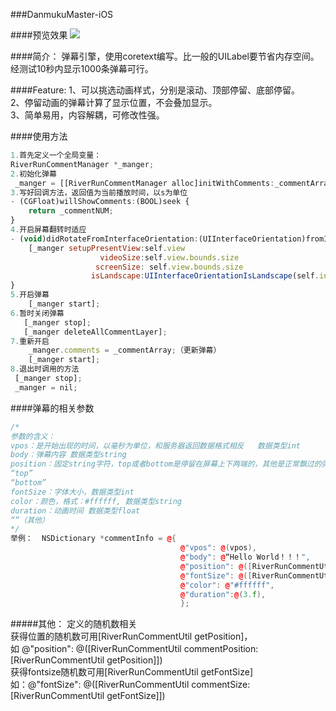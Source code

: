 ###DanmukuMaster-iOS

####预览效果
![](http://g.recordit.co/CsA7KUkQJH.gif)  

####简介：
弹幕引擎，使用coretext编写。比一般的UILabel要节省内存空间。经测试10秒内显示1000条弹幕可行。  

####Feature:
1、可以挑选动画样式，分别是滚动、顶部停留、底部停留。  
2、停留动画的弹幕计算了显示位置，不会叠加显示。  
3、简单易用，内容解耦，可修改性强。  

####使用方法
```javascript
1.首先定义一个全局变量：  
RiverRunCommentManager *_manger;  
2.初始化弹幕
 _manger = [[RiverRunCommentManager alloc]initWithComments:_commentArray delegate:self andPresentView:self.view videoSize:self.view.bounds.size screenSize:self.view.bounds.size isLandscape:UIInterfaceOrientationIsLandscape(self.interfaceOrientation)];
3.写好回调方法，返回值为当前播放时间，以s为单位
- (CGFloat)willShowComments:(BOOL)seek {
    return _commentNUM;
}
4.开启屏幕翻转时适应
- (void)didRotateFromInterfaceOrientation:(UIInterfaceOrientation)fromInterfaceOrientation {
    [_manger setupPresentView:self.view
                    videoSize:self.view.bounds.size
                   screenSize: self.view.bounds.size
                  isLandscape:UIInterfaceOrientationIsLandscape(self.interfaceOrientation)];
}
5.开启弹幕
    [_manger start];
6.暂时关闭弹幕 
   [_manger stop];
   [_manger deleteAllCommentLayer];
7.重新开启
    _manger.comments = _commentArray;（更新弹幕）
    [_manger start];
8.退出时调用的方法
 [_manger stop];
 _manger = nil;
```

####弹幕的相关参数
```c++
/*
参数的含义：
vpos：是开始出现的时间，以毫秒为单位，和服务器返回数据格式相反   数据类型int
body：弹幕内容 数据类型string
position：固定string字符，top或者bottom是停留在屏幕上下两端的，其他是正常飘过的弹幕  
“top” 	
“bottom” 
fontSize：字体大小，数据类型int
color：颜色，格式：#ffffff, 数据类型string
duration：动画时间 数据类型float
“”（其他）  
*/
举例：  NSDictionary *commentInfo = @{
                                      @"vpos": @(vpos),
                                      @"body": @“Hello World！！！",
                                      @"position": @([RiverRunCommentUtil commentPosition:[self getPosition]]),
                                      @"fontSize": @([RiverRunCommentUtil commentSize:[self getFontSize]]),
                                      @"color": @"#ffffff",
                                      @"duration":@(3.f),
                                      };
```

#####其他：
定义的随机数相关  
获得位置的随机数可用[RiverRunCommentUtil getPosition]，  
如  @"position": @([RiverRunCommentUtil commentPosition:[RiverRunCommentUtil getPosition]])  
获得fontsize随机数可用[RiverRunCommentUtil getFontSize]  
如：@"fontSize": @([RiverRunCommentUtil commentSize:[RiverRunCommentUtil getFontSize]])  




